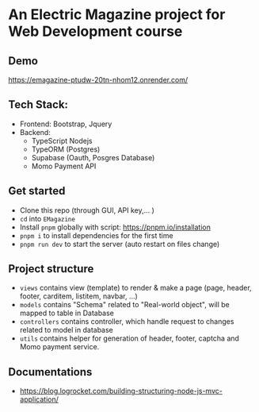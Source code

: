 # An Electric Magazine project for Web Development course
## Demo
https://emagazine-ptudw-20tn-nhom12.onrender.com/

## Tech Stack:
- Frontend: Bootstrap, Jquery
- Backend:
    - TypeScript Nodejs
    - TypeORM (Postgres)
    - Supabase (Oauth, Posgres Database)
    - Momo Payment API

## Get started
- Clone this repo (through GUI, API key,... )
- `cd` into `EMagazine`
- Install `pnpm` globally with script: https://pnpm.io/installation 
- `pnpm i` to install dependencies for the first time
- `pnpm run dev` to start the server (auto restart on files change)

## Project structure
- `views` contains view (template) to render & make a page (page, header, footer, carditem, listitem, navbar, ...)
- `models` contains "Schema" related to "Real-world object", will be mapped to table in Database
- `controllers` contains controller, which handle request to changes related to model in database
- `utils` contains helper for generation of header, footer, captcha and Momo payment service.

## Documentations
- https://blog.logrocket.com/building-structuring-node-js-mvc-application/